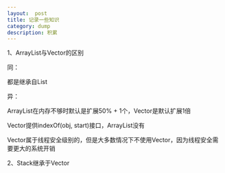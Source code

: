 ```yaml
---
layout:  post
title: 记录一些知识
category: dump
description: 积累
---
```




1、ArrayList与Vector的区别

同：

都是继承自List

异：

ArrayList在内存不够时默认是扩展50% + 1个，Vector是默认扩展1倍

Vector提供indexOf(obj, start)接口，ArrayList没有

Vector属于线程安全级别的，但是大多数情况下不使用Vector，因为线程安全需要更大的系统开销


2、Stack继承于Vector